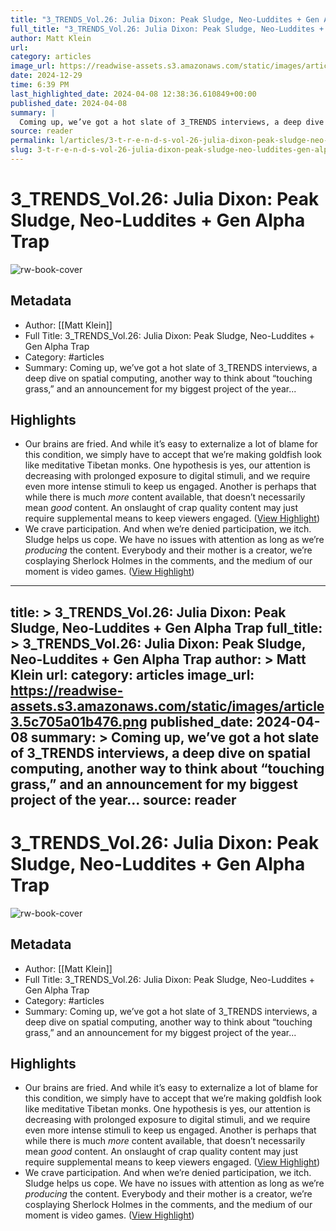 ```yaml
---
title: "3_TRENDS_Vol.26: Julia Dixon: Peak Sludge, Neo-Luddites + Gen Alpha Trap"
full_title: "3_TRENDS_Vol.26: Julia Dixon: Peak Sludge, Neo-Luddites + Gen Alpha Trap"
author: Matt Klein
url: 
category: articles
image_url: https://readwise-assets.s3.amazonaws.com/static/images/article3.5c705a01b476.png
date: 2024-12-29
time: 6:39 PM
last_highlighted_date: 2024-04-08 12:38:36.610849+00:00
published_date: 2024-04-08
summary: |
  Coming up, we’ve got a hot slate of 3_TRENDS interviews, a deep dive on spatial computing, another way to think about “touching grass,” and an announcement for my biggest project of the year...
source: reader
permalink: l/articles/3-t-r-e-n-d-s-vol-26-julia-dixon-peak-sludge-neo-luddites-gen-alpha-trap
slug: 3-t-r-e-n-d-s-vol-26-julia-dixon-peak-sludge-neo-luddites-gen-alpha-trap
---
```

# 3_TRENDS_Vol.26: Julia Dixon: Peak Sludge, Neo-Luddites + Gen Alpha Trap

![rw-book-cover](https://readwise-assets.s3.amazonaws.com/static/images/article3.5c705a01b476.png)

## Metadata
- Author: [[Matt Klein]]
- Full Title: 3_TRENDS_Vol.26: Julia Dixon: Peak Sludge, Neo-Luddites + Gen Alpha Trap
- Category: #articles
- Summary: Coming up, we’ve got a hot slate of 3_TRENDS interviews, a deep dive on spatial computing, another way to think about “touching grass,” and an announcement for my biggest project of the year...

## Highlights
- Our brains are fried.
  And while it’s easy to externalize a lot of blame for this condition, we simply have to accept that we’re making goldfish look like meditative Tibetan monks.
  One hypothesis is yes, our attention is decreasing with prolonged exposure to digital stimuli, and we require even more intense stimuli to keep us engaged.
  Another is perhaps that while there is much *more* content available, that doesn’t necessarily mean *good* content. An onslaught of crap quality content may just require supplemental means to keep viewers engaged. ([View Highlight](https://read.readwise.io/read/01htyvemqjf22ktpjseev3dd16))
- We crave participation.
  And when we’re denied participation, we itch.
  Sludge helps us cope.
  We have no issues with attention as long as we’re *producing* the content. Everybody and their mother is a creator, we’re cosplaying Sherlock Holmes in the comments, and the medium of our moment is video games. ([View Highlight](https://read.readwise.io/read/01htyvfbj4p93c20cttmyfpw40))


---
title: >
  3_TRENDS_Vol.26: Julia Dixon: Peak Sludge, Neo-Luddites + Gen Alpha Trap
full_title: >
  3_TRENDS_Vol.26: Julia Dixon: Peak Sludge, Neo-Luddites + Gen Alpha Trap
author: >
  Matt Klein
url: 
category: articles
image_url: https://readwise-assets.s3.amazonaws.com/static/images/article3.5c705a01b476.png
published_date: 2024-04-08
summary: >
  Coming up, we’ve got a hot slate of 3_TRENDS interviews, a deep dive on spatial computing, another way to think about “touching grass,” and an announcement for my biggest project of the year...
source: reader
---
# 3_TRENDS_Vol.26: Julia Dixon: Peak Sludge, Neo-Luddites + Gen Alpha Trap

![rw-book-cover](https://readwise-assets.s3.amazonaws.com/static/images/article3.5c705a01b476.png)

## Metadata
- Author: [[Matt Klein]]
- Full Title: 3_TRENDS_Vol.26: Julia Dixon: Peak Sludge, Neo-Luddites + Gen Alpha Trap
- Category: #articles
- Summary: Coming up, we’ve got a hot slate of 3_TRENDS interviews, a deep dive on spatial computing, another way to think about “touching grass,” and an announcement for my biggest project of the year...

## Highlights
- Our brains are fried.
  And while it’s easy to externalize a lot of blame for this condition, we simply have to accept that we’re making goldfish look like meditative Tibetan monks.
  One hypothesis is yes, our attention is decreasing with prolonged exposure to digital stimuli, and we require even more intense stimuli to keep us engaged.
  Another is perhaps that while there is much *more* content available, that doesn’t necessarily mean *good* content. An onslaught of crap quality content may just require supplemental means to keep viewers engaged. ([View Highlight](https://read.readwise.io/read/01htyvemqjf22ktpjseev3dd16))
- We crave participation.
  And when we’re denied participation, we itch.
  Sludge helps us cope.
  We have no issues with attention as long as we’re *producing* the content. Everybody and their mother is a creator, we’re cosplaying Sherlock Holmes in the comments, and the medium of our moment is video games. ([View Highlight](https://read.readwise.io/read/01htyvfbj4p93c20cttmyfpw40))


